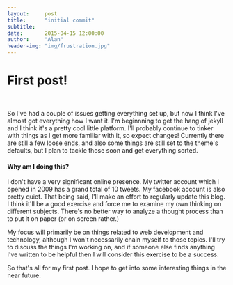 ```yaml
---
layout:     post
title:      "initial commit"
subtitle:   
date:       2015-04-15 12:00:00
author:     "Alan"
header-img: "img/frustration.jpg"
---
```


<h1>First post!</h1> <br>


<p>So I've had a couple of issues getting everything set up, but now I think I've almost got everything how I want it. I'm beginnning to get the hang of jekyll and I think it's a pretty cool little platform. I'll probably continue to tinker with things as I get more familiar with it, so expect changes! Currently there are still a few loose ends, and also some things are still set to the theme's defaults, but I plan to tackle those soon and get everything sorted.</p>

<h4>Why am I doing this?</h4>

<p>I don't have a very significant online presence. My twitter account which I opened in 2009 has a grand total of 10 tweets. My facebook account is also pretty quiet. That being said, I'll make an effort to regularly update this blog. I think it'll be a good exercise and force me to examine my own thinking on different subjects. There's no better way to analyze a thought process than to put it on paper (or on screen rather.)<p>

<p>My focus will primarily be on things related to web development and technology, although I won't necessarily chain myself to those topics. I'll try to discuss the things I'm working on, and if someone else finds anything I've written to be helpful then I will consider this exercise to be a success.</p>

<p>So that's all for my first post. I hope to get into some interesting things in the near future.</p>